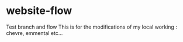 # website-flow
Test branch and flow
This is for the modifications of my local working : chevre, emmental etc...
